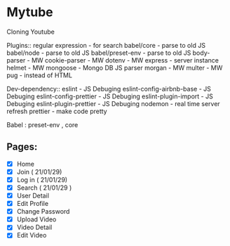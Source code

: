 # Mytube



Cloning Youtube



Plugins::
     regular expression - for search
     babel/core - parse to old JS
     babel/node - parse to old JS
     babel/preset-env - parse to old JS
     body-parser - MW
     cookie-parser - MW
     dotenv - MW
     express - server instance
     helmet - MW
     mongoose - Mongo DB JS parser
     morgan - MW
     multer - MW
     pug - instead of HTML

Dev-dependency::
    eslint - JS Debuging
    eslint-config-airbnb-base - JS Debuging
    eslint-config-prettier - JS Debuging
    eslint-plugin-import - JS Debuging
    eslint-plugin-prettier - JS Debuging
    nodemon - real time server refresh
    prettier - make code pretty

Babel : preset-env , core

## Pages: 

- [x] Home
- [x] Join ( 21/01/29)
- [x] Log in ( 21/01/29)
- [x] Search ( 21/01/29 )
- [x] User Detail
- [x] Edit Profile
- [x] Change Password
- [x] Upload Video
- [x] Video Detail
- [x] Edit Video
